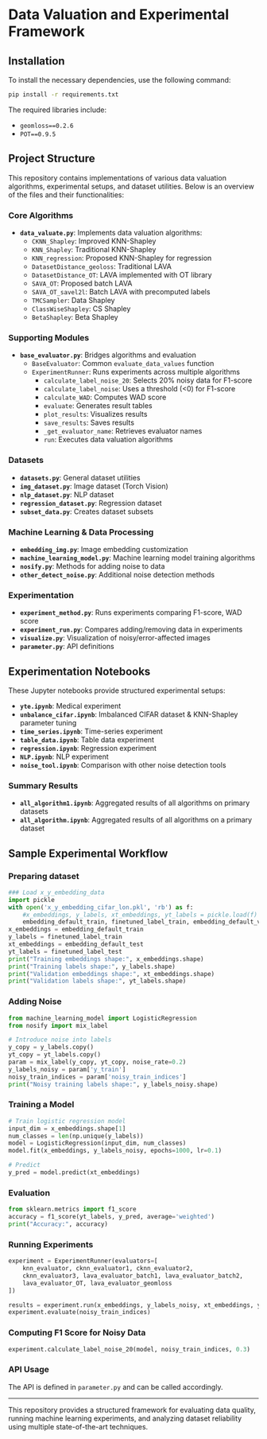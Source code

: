 # Data Valuation and Experimental Framework

## Installation
To install the necessary dependencies, use the following command:
```bash
pip install -r requirements.txt
```
The required libraries include:
- `geomloss==0.2.6`
- `POT==0.9.5`

## Project Structure
This repository contains implementations of various data valuation algorithms, experimental setups, and dataset utilities. Below is an overview of the files and their functionalities:

### Core Algorithms
- **`data_valuate.py`**: Implements data valuation algorithms:
  - `CKNN_Shapley`: Improved KNN-Shapley
  - `KNN_Shapley`: Traditional KNN-Shapley
  - `KNN_regression`: Proposed KNN-Shapley for regression
  - `DatasetDistance_geoloss`: Traditional LAVA
  - `DatasetDistance_OT`: LAVA implemented with OT library
  - `SAVA_OT`: Proposed batch LAVA
  - `SAVA_OT_savel2l`: Batch LAVA with precomputed labels
  - `TMCSampler`: Data Shapley
  - `ClassWiseShapley`: CS Shapley
  - `BetaShapley`: Beta Shapley

### Supporting Modules
- **`base_evaluator.py`**: Bridges algorithms and evaluation
  - `BaseEvaluator`: Common `evaluate_data_values` function
  - `ExperimentRunner`: Runs experiments across multiple algorithms
    - `calculate_label_noise_20`: Selects 20% noisy data for F1-score
    - `calculate_label_noise`: Uses a threshold (<0) for F1-score
    - `calculate_WAD`: Computes WAD score
    - `evaluate`: Generates result tables
    - `plot_results`: Visualizes results
    - `save_results`: Saves results
    - `_get_evaluator_name`: Retrieves evaluator names
    - `run`: Executes data valuation algorithms

### Datasets
- **`datasets.py`**: General dataset utilities
- **`img_dataset.py`**: Image dataset (Torch Vision)
- **`nlp_dataset.py`**: NLP dataset
- **`regression_dataset.py`**: Regression dataset
- **`subset_data.py`**: Creates dataset subsets

### Machine Learning & Data Processing
- **`embedding_img.py`**: Image embedding customization
- **`machine_learning_model.py`**: Machine learning model training algorithms
- **`nosify.py`**: Methods for adding noise to data
- **`other_detect_noise.py`**: Additional noise detection methods

### Experimentation
- **`experiment_method.py`**: Runs experiments comparing F1-score, WAD score
- **`experiment_run.py`**: Compares adding/removing data in experiments
- **`visualize.py`**: Visualization of noisy/error-affected images
- **`parameter.py`**: API definitions

## Experimentation Notebooks
These Jupyter notebooks provide structured experimental setups:
- **`yte.ipynb`**: Medical experiment
- **`unbalance_cifar.ipynb`**: Imbalanced CIFAR dataset & KNN-Shapley parameter tuning
- **`time_series.ipynb`**: Time-series experiment
- **`table_data.ipynb`**: Table data experiment
- **`regression.ipynb`**: Regression experiment
- **`NLP.ipynb`**: NLP experiment
- **`noise_tool.ipynb`**: Comparison with other noise detection tools

### Summary Results
- **`all_algorithm1.ipynb`**: Aggregated results of all algorithms on primary datasets
- **`all_algorithm.ipynb`**: Aggregated results of all algorithms on a primary dataset

## Sample Experimental Workflow
### Preparing dataset
```python
### Load x_y_embedding_data
import pickle
with open('x_y_embedding_cifar_lon.pkl', 'rb') as f:
    #x_embeddings, y_labels, xt_embeddings, yt_labels = pickle.load(f)
    embedding_default_train, finetuned_label_train, embedding_default_valid, finetuned_label_valid, embedding_default_test, finetuned_label_test = pickle.load(f)
x_embeddings = embedding_default_train
y_labels = finetuned_label_train
xt_embeddings = embedding_default_test
yt_labels = finetuned_label_test
print("Training embeddings shape:", x_embeddings.shape)
print("Training labels shape:", y_labels.shape)
print("Validation embeddings shape:", xt_embeddings.shape)
print("Validation labels shape:", yt_labels.shape)

```
### Adding Noise
```python
from machine_learning_model import LogisticRegression
from nosify import mix_label

# Introduce noise into labels
y_copy = y_labels.copy()
yt_copy = yt_labels.copy()
param = mix_label(y_copy, yt_copy, noise_rate=0.2)
y_labels_noisy = param['y_train']
noisy_train_indices = param['noisy_train_indices']
print("Noisy training labels shape:", y_labels_noisy.shape)
```

### Training a Model
```python
# Train logistic regression model
input_dim = x_embeddings.shape[1]
num_classes = len(np.unique(y_labels))
model = LogisticRegression(input_dim, num_classes)
model.fit(x_embeddings, y_labels_noisy, epochs=1000, lr=0.1)

# Predict
y_pred = model.predict(xt_embeddings)
```

### Evaluation
```python
from sklearn.metrics import f1_score
accuracy = f1_score(yt_labels, y_pred, average='weighted')
print("Accuracy:", accuracy)
```

### Running Experiments
```python
experiment = ExperimentRunner(evaluators=[
    knn_evaluator, cknn_evaluator1, cknn_evaluator2,
    cknn_evaluator3, lava_evaluator_batch1, lava_evaluator_batch2,
    lava_evaluator_OT, lava_evaluator_geomloss
])

results = experiment.run(x_embeddings, y_labels_noisy, xt_embeddings, yt_labels)
experiment.evaluate(noisy_train_indices)
```

### Computing F1 Score for Noisy Data
```python
experiment.calculate_label_noise_20(model, noisy_train_indices, 0.3)
```

### API Usage
The API is defined in `parameter.py` and can be called accordingly.

---
This repository provides a structured framework for evaluating data quality, running machine learning experiments, and analyzing dataset reliability using multiple state-of-the-art techniques.





